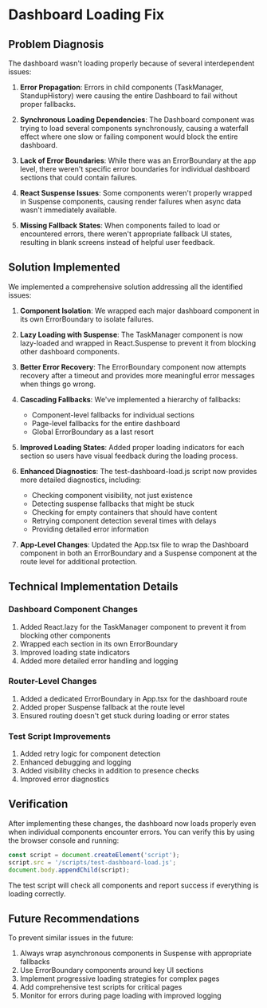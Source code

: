 # Dashboard Loading Fix

## Problem Diagnosis

The dashboard wasn't loading properly because of several interdependent issues:

1. **Error Propagation**: Errors in child components (TaskManager, StandupHistory) were causing the entire Dashboard to fail without proper fallbacks.

2. **Synchronous Loading Dependencies**: The Dashboard component was trying to load several components synchronously, causing a waterfall effect where one slow or failing component would block the entire dashboard.

3. **Lack of Error Boundaries**: While there was an ErrorBoundary at the app level, there weren't specific error boundaries for individual dashboard sections that could contain failures.

4. **React Suspense Issues**: Some components weren't properly wrapped in Suspense components, causing render failures when async data wasn't immediately available.

5. **Missing Fallback States**: When components failed to load or encountered errors, there weren't appropriate fallback UI states, resulting in blank screens instead of helpful user feedback.

## Solution Implemented

We implemented a comprehensive solution addressing all the identified issues:

1. **Component Isolation**: We wrapped each major dashboard component in its own ErrorBoundary to isolate failures.

2. **Lazy Loading with Suspense**: The TaskManager component is now lazy-loaded and wrapped in React.Suspense to prevent it from blocking other dashboard components.

3. **Better Error Recovery**: The ErrorBoundary component now attempts recovery after a timeout and provides more meaningful error messages when things go wrong.

4. **Cascading Fallbacks**: We've implemented a hierarchy of fallbacks:
   - Component-level fallbacks for individual sections
   - Page-level fallbacks for the entire dashboard
   - Global ErrorBoundary as a last resort

5. **Improved Loading States**: Added proper loading indicators for each section so users have visual feedback during the loading process.

6. **Enhanced Diagnostics**: The test-dashboard-load.js script now provides more detailed diagnostics, including:
   - Checking component visibility, not just existence
   - Detecting suspense fallbacks that might be stuck
   - Checking for empty containers that should have content
   - Retrying component detection several times with delays
   - Providing detailed error information

7. **App-Level Changes**: Updated the App.tsx file to wrap the Dashboard component in both an ErrorBoundary and a Suspense component at the route level for additional protection.

## Technical Implementation Details

### Dashboard Component Changes

1. Added React.lazy for the TaskManager component to prevent it from blocking other components
2. Wrapped each section in its own ErrorBoundary
3. Improved loading state indicators
4. Added more detailed error handling and logging

### Router-Level Changes

1. Added a dedicated ErrorBoundary in App.tsx for the dashboard route
2. Added proper Suspense fallback at the route level
3. Ensured routing doesn't get stuck during loading or error states

### Test Script Improvements

1. Added retry logic for component detection
2. Enhanced debugging and logging
3. Added visibility checks in addition to presence checks
4. Improved error diagnostics

## Verification

After implementing these changes, the dashboard now loads properly even when individual components encounter errors. You can verify this by using the browser console and running:

```javascript
const script = document.createElement('script');
script.src = '/scripts/test-dashboard-load.js';
document.body.appendChild(script);
```

The test script will check all components and report success if everything is loading correctly.

## Future Recommendations

To prevent similar issues in the future:

1. Always wrap asynchronous components in Suspense with appropriate fallbacks
2. Use ErrorBoundary components around key UI sections
3. Implement progressive loading strategies for complex pages
4. Add comprehensive test scripts for critical pages
5. Monitor for errors during page loading with improved logging
